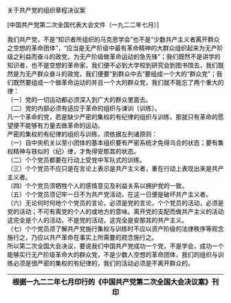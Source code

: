 <font style="color:rgb(0, 0, 0);">关于共产党的组织章程决议案</font>

<font style="color:rgb(0, 0, 0);">[中国共产党第二次全国代表大会文件（一九二二年七月）]</font>

  
  
<font style="color:rgb(0, 0, 0);"> 我们共产党，不是“知识者所组织的马克思学会”也不是“少数共产主义者离开群众之空想的革命团体”，“应当是无产阶级中最有革命精神的大群众组织起来为无产阶级之利益而奋斗的政党，为无产阶级做革命运动的急先锋”；我们既然不是讲学的知识者，也不是空想的革命家，我们便不必到大学校到研究会到图书馆去，我们既然是为无产群众奋斗的政党，我们便要“到群众中去”要组成一个大的“群众党”；我们既然要组成一个做革命运动的并且一个大的群众党，我们就不能忘了两个重大的律：</font>  
<font style="color:rgb(0, 0, 0);"> （一）党的一切运动都必须深入到广大的群众里面去。</font>  
<font style="color:rgb(0, 0, 0);"> （二）党的内部必须有适应于革命的组织与谏训〔训练〕。</font>  
<font style="color:rgb(0, 0, 0);"> 凡一个革命的党，若是缺少严密的集权的有纪律的组织与训练，那就只有革命的愿望便不能够有力量去做革命的运动。</font>  
<font style="color:rgb(0, 0, 0);"> 严密的集权的有纪律的组织与训练，须依据左列诸原则：</font>  
<font style="color:rgb(0, 0, 0);"> （一）自中央机关以至小团体的基本组织要有严密系统才免得乌合的状态；要有集权精神与铁似的〈纪〉律，才免得安那其的状态。</font>  
<font style="color:rgb(0, 0, 0);"> （二）个个党员都要在行动上受党中军队式的训练。</font>  
<font style="color:rgb(0, 0, 0);"> （三）个个党员不应只是在言论上表示是共产主义者，重在行动上表现出来是共产主义者。</font>  
<font style="color:rgb(0, 0, 0);"> （四）个个党员须牺牲个人的感情意见及利益关系以拥护党的一致。</font>  
<font style="color:rgb(0, 0, 0);"> （五）个个党员须记牢一日不为共产党活动，在这一日便是破坏共产主义者。</font>  
<font style="color:rgb(0, 0, 0);"> （六）无论何时何地个个党员的言论，必须是党的言论，个个党员的活动，必须是党的活动；不可有离党的个人的或地方的意味。离开党的支配而做共产主义的活动这完全是个人的活动，不是党的活动，这完全是安那其的共产主义。</font>  
<font style="color:rgb(0, 0, 0);"> （七）个个党员须了解共产党施行集权与训练时不应以资产阶级的法律秩序等观念施行之，乃应以共产革命在事实上所需要的观念施行之。</font>  
<font style="color:rgb(0, 0, 0);"> 所以第二次全国大会决议，要说我们中国共产党成功一个党，不是学会，成功一个能够实行无产阶级革命大的群众党，不是少数人空想的革命团体，我们的组织与训练必须是很严密的集权的有纪律的，我们的活动必须是不离开群众的。</font>  
  
  


| <font style="color:rgb(0, 0, 0);"> 根据一九二二年七月印行的《中国共产党第二次全国大会决议案》刊印   </font> |
| --- |


  
  
  
  
 

